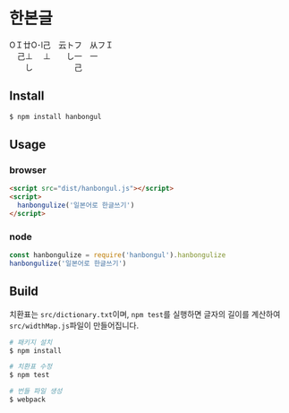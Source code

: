 # 한본글

OＩ廿O･l己　云トフ　从フＩ  
　己⊥　 ⊥　　し一　一　　  
　　し　　　　　 己　　　　　　　　　　　　　　　

## Install

```sh
$ npm install hanbongul
```

## Usage

### browser

```html
<script src="dist/hanbongul.js"></script>
<script>
  hanbongulize('일본어로 한글쓰기')
</script>
```

### node
```js
const hanbongulize = require('hanbongul').hanbongulize
hanbongulize('일본어로 한글쓰기')
```

## Build
치환표는 `src/dictionary.txt`이며, `npm test`를 실행하면 글자의 길이를 계산하여 `src/widthMap.js`파일이 만들어집니다.

```sh
# 패키지 설치
$ npm install

# 치환표 수정
$ npm test

# 번들 파일 생성
$ webpack
```
